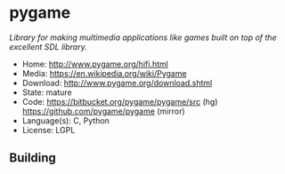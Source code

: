 # pygame

_Library for making multimedia applications like games built on top of the excellent SDL library._

- Home: http://www.pygame.org/hifi.html
- Media: https://en.wikipedia.org/wiki/Pygame
- Download: http://www.pygame.org/download.shtml
- State: mature
- Code: https://bitbucket.org/pygame/pygame/src (hg) https://github.com/pygame/pygame (mirror)
- Language(s): C, Python
- License: LGPL

## Building

